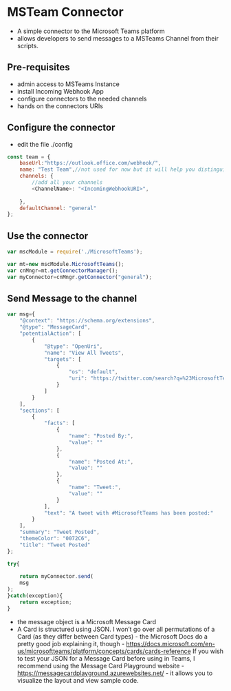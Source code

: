 # MSTeam Connector
- A simple connector to the Microsoft Teams platform
- allows developers to send messages to a MSTeams Channel from their scripts.

## Pre-requisites
- admin access to MSTeams Instance 
- install Incoming Webhook App
- configure connectors to the needed channels
- hands on the connectors URIs

## Configure the connector

- edit the file ./config
```javascript
const team = {
    baseUrl:"https://outlook.office.com/webhook/",
    name: "Test Team",//not used for now but it will help you distinguish your apps
    channels: {
        //add all your channels 
        <ChannelName>: "<IncomingWebhookURI>",
        
    },
    defaultChannel: "general"
};
```
## Use the connector
```javascript
var mscModule = require('./MicrosoftTeams');

var mt=new mscModule.MicrosoftTeams();
var cnMngr=mt.getConnectorManager();
var myConnector=cnMngr.getConnector("general");
```
## Send Message to the channel
```javascript
var msg={
    "@context": "https://schema.org/extensions",
    "@type": "MessageCard",
    "potentialAction": [
        {
            "@type": "OpenUri",
            "name": "View All Tweets",
            "targets": [
                {
                    "os": "default",
                    "uri": "https://twitter.com/search?q=%23MicrosoftTeams"
                }
            ]
        }
    ],
    "sections": [
        {
            "facts": [
                {
                    "name": "Posted By:",
                    "value": ""
                },
                {
                    "name": "Posted At:",
                    "value": ""
                },
                {
                    "name": "Tweet:",
                    "value": ""
                }
            ],
            "text": "A tweet with #MicrosoftTeams has been posted:"
        }
    ],
    "summary": "Tweet Posted",
    "themeColor": "0072C6",
    "title": "Tweet Posted"
};

try{
    
    return myConnector.send(
    msg
);
}catch(exception){
    return exception;
}
```
- the message object is a Microsoft Message Card 
- A Card is structured using JSON. I won’t go over all permutations of a Card (as they differ between Card types) - the Microsoft Docs do a pretty good job explaining it, though - https://docs.microsoft.com/en-us/microsoftteams/platform/concepts/cards/cards-reference
If you wish to test your JSON for a Message Card before using in Teams, I recommend using the Message Card Playground website - https://messagecardplayground.azurewebsites.net/ - it allows you to visualize the layout and view sample code.
